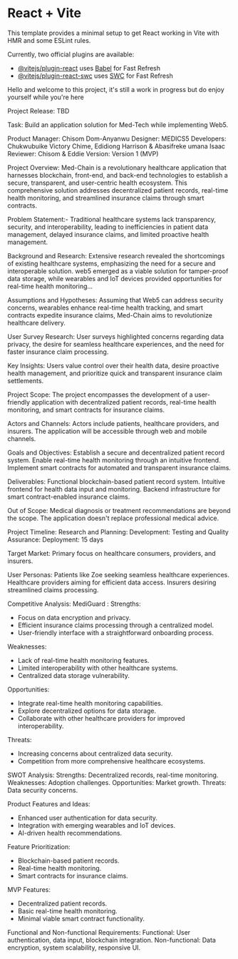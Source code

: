 # React + Vite

This template provides a minimal setup to get React working in Vite with HMR and some ESLint rules.

Currently, two official plugins are available:

- [@vitejs/plugin-react](https://github.com/vitejs/vite-plugin-react/blob/main/packages/plugin-react/README.md) uses [Babel](https://babeljs.io/) for Fast Refresh
- [@vitejs/plugin-react-swc](https://github.com/vitejs/vite-plugin-react-swc) uses [SWC](https://swc.rs/) for Fast Refresh

Hello and welcome to this project, it's still a work in progress but do enjoy yourself while you're here


Project Release: TBD

Task: Build an application solution for Med-Tech while implementing Web5.

Product Manager: Chisom Dom-Anyanwu
Designer: MEDICS5
Developers: Chukwubuike Victory Chime, Edidiong Harrison & Abasifreke umana Isaac
Reviewer: Chisom & Eddie
Version: Version 1 (MVP)

Project Overview:
Med-Chain is a revolutionary healthcare application that harnesses blockchain, front-end, and back-end technologies to establish a secure, transparent, and user-centric health ecosystem. This comprehensive solution addresses decentralized patient records, real-time health monitoring, and streamlined insurance claims through smart contracts.

Problem Statement:-
Traditional healthcare systems lack transparency, security, and interoperability, leading to inefficiencies in patient data management, delayed insurance claims, and limited proactive health management.

Background and Research:
Extensive research revealed the shortcomings of existing healthcare systems, emphasizing the need for a secure and interoperable solution. web5 emerged as a viable solution for tamper-proof data storage, while wearables and IoT devices provided opportunities for real-time health monitoring...

Assumptions and Hypotheses:
Assuming that Web5 can address security concerns, wearables enhance real-time health tracking, and smart contracts expedite insurance claims, Med-Chain aims to revolutionize healthcare delivery.

User Survey Research:
User surveys highlighted concerns regarding data privacy, the desire for seamless healthcare experiences, and the need for faster insurance claim processing.

Key Insights:
Users value control over their health data, desire proactive health management, and prioritize quick and transparent insurance claim settlements.

Project Scope:
The project encompasses the development of a user-friendly application with decentralized patient records, real-time health monitoring, and smart contracts for insurance claims.

Actors and Channels:
Actors include patients, healthcare providers, and insurers. The application will be accessible through web and mobile channels.

Goals and Objectives:
Establish a secure and decentralized patient record system.
Enable real-time health monitoring through an intuitive frontend.
Implement smart contracts for automated and transparent insurance claims.

Deliverables:
Functional blockchain-based patient record system.
Intuitive frontend for health data input and monitoring.
Backend infrastructure for smart contract-enabled insurance claims.

Out of Scope:
Medical diagnosis or treatment recommendations are beyond the scope. The application doesn't replace professional medical advice.

Project Timeline:
Research and Planning:
Development:
Testing and Quality Assurance:
Deployment:
15 days

Target Market:
Primary focus on healthcare consumers, providers, and insurers.

User Personas:
Patients like Zoe seeking seamless healthcare experiences.
Healthcare providers aiming for efficient data access.
Insurers desiring streamlined claims processing.

Competitive Analysis:
MediGuard : 
Strengths:
- Focus on data encryption and privacy.
- Efficient insurance claims processing through a centralized model.
- User-friendly interface with a straightforward onboarding process.

Weaknesses:
- Lack of real-time health monitoring features.
- Limited interoperability with other healthcare systems.
- Centralized data storage vulnerability.

Opportunities:
- Integrate real-time health monitoring capabilities.
- Explore decentralized options for data storage.
- Collaborate with other healthcare providers for improved interoperability.

Threats:
- Increasing concerns about centralized data security.
- Competition from more comprehensive healthcare ecosystems.

SWOT Analysis:
Strengths: Decentralized records, real-time monitoring.
Weaknesses: Adoption challenges.
Opportunities: Market growth.
Threats: Data security concerns.

Product Features and Ideas:
- Enhanced user authentication for data security.
- Integration with emerging wearables and IoT devices.
- AI-driven health recommendations.

Feature Prioritization:
- Blockchain-based patient records.
- Real-time health monitoring.
- Smart contracts for insurance claims.

MVP Features:
- Decentralized patient records.
- Basic real-time health monitoring.
- Minimal viable smart contract functionality.

Functional and Non-functional Requirements:
Functional: User authentication, data input, blockchain integration.
Non-functional: Data encryption, system scalability, responsive UI.
